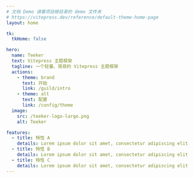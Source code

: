 ```yaml
---
# 文档 Demo 请看项目根目录的 demo 文件夹
# https://vitepress.dev/reference/default-theme-home-page
layout: home

tk:
  tkHome: false

hero:
  name: Teeker
  text: Vitepress 主题框架
  tagline: 一个轻量、简易的 Vitepress 主题框架
  actions:
    - theme: brand
      text: 开始
      link: /guild/intro
    - theme: alt
      text: 配置
      link: /config/theme
  image:
    src: /teeker-logo-large.png
    alt: Teeker

features:
  - title: 特性 A
    details: Lorem ipsum dolor sit amet, consectetur adipiscing elit
  - title: 特性 B
    details: Lorem ipsum dolor sit amet, consectetur adipiscing elit
  - title: 特性 C
    details: Lorem ipsum dolor sit amet, consectetur adipiscing elit
---
```


<style>
:root {
  --vp-home-hero-name-color: transparent;
  --vp-home-hero-name-background: -webkit-linear-gradient(120deg, #bd34fe 30%, #41d1ff);

  --vp-home-hero-image-background-image: linear-gradient(-45deg, #bd34fe 50%, #47caff 50%);
  --vp-home-hero-image-filter: blur(44px);
}

@media (min-width: 640px) {
  :root {
    --vp-home-hero-image-filter: blur(56px);
  }
}

@media (min-width: 960px) {
  :root {
    --vp-home-hero-image-filter: blur(68px);
  }
}
</style>
